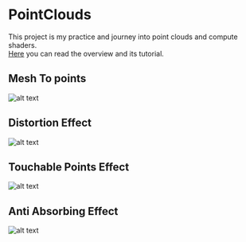# PointClouds
This project is my practice and journey into point clouds and compute shaders. <br>
[Here](https://bootcamp.uxdesign.cc/point-cloud-rendering-with-unity-1a07345eb27a) you can read the overview and its tutorial. 


## Mesh To points
![alt text](https://github.com/ahmaderfani12/PoinClouds/blob/main/Previews/MeshToPointImage.png)

## Distortion Effect
![alt text](https://github.com/ahmaderfani12/PoinClouds/blob/main/Previews/DistortionImage.png)

## Touchable Points Effect
![alt text](https://github.com/ahmaderfani12/PoinClouds/blob/main/Previews/BallImage.png)

## Anti Absorbing Effect
![alt text](https://github.com/ahmaderfani12/PoinClouds/blob/main/Previews/AntiAbsoringImage.png)
